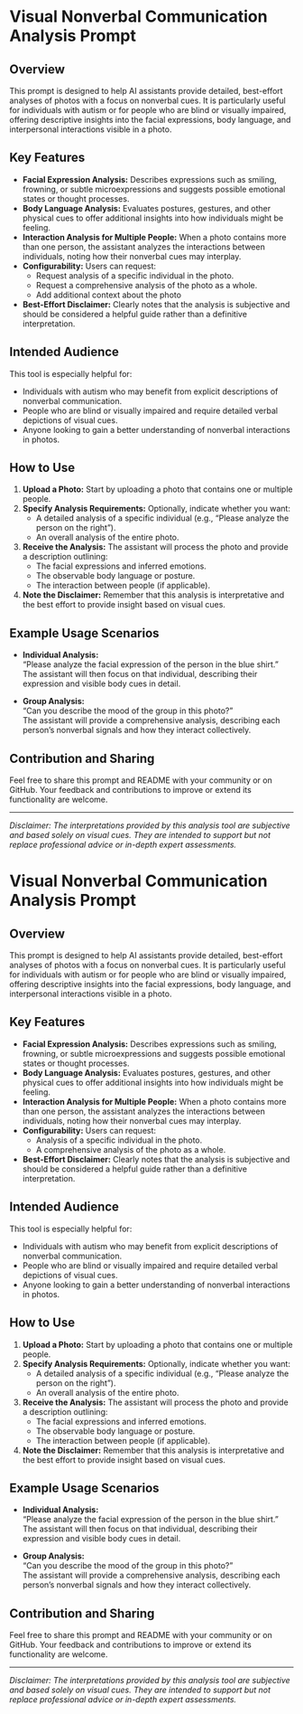 # Visual Nonverbal Communication Analysis Prompt

## Overview

This prompt is designed to help AI assistants provide detailed, best-effort analyses of photos with a focus on nonverbal cues. It is particularly useful for individuals with autism or for people who are blind or visually impaired, offering descriptive insights into the facial expressions, body language, and interpersonal interactions visible in a photo.

## Key Features

- **Facial Expression Analysis:** Describes expressions such as smiling, frowning, or subtle microexpressions and suggests possible emotional states or thought processes.
- **Body Language Analysis:** Evaluates postures, gestures, and other physical cues to offer additional insights into how individuals might be feeling.
- **Interaction Analysis for Multiple People:** When a photo contains more than one person, the assistant analyzes the interactions between individuals, noting how their nonverbal cues may interplay.
- **Configurability:** Users can request:
  - Request analysis of a specific individual in the photo.
  - Request a comprehensive analysis of the photo as a whole.
  - Add additional context about the photo
- **Best-Effort Disclaimer:** Clearly notes that the analysis is subjective and should be considered a helpful guide rather than a definitive interpretation.

## Intended Audience

This tool is especially helpful for:
- Individuals with autism who may benefit from explicit descriptions of nonverbal communication.
- People who are blind or visually impaired and require detailed verbal depictions of visual cues.
- Anyone looking to gain a better understanding of nonverbal interactions in photos.

## How to Use

1. **Upload a Photo:** Start by uploading a photo that contains one or multiple people.
2. **Specify Analysis Requirements:** Optionally, indicate whether you want:
   - A detailed analysis of a specific individual (e.g., “Please analyze the person on the right”).
   - An overall analysis of the entire photo.
3. **Receive the Analysis:** The assistant will process the photo and provide a description outlining:
   - The facial expressions and inferred emotions.
   - The observable body language or posture.
   - The interaction between people (if applicable).
4. **Note the Disclaimer:** Remember that this analysis is interpretative and the best effort to provide insight based on visual cues.

## Example Usage Scenarios

- **Individual Analysis:**  
  “Please analyze the facial expression of the person in the blue shirt.”  
  The assistant will then focus on that individual, describing their expression and visible body cues in detail.

- **Group Analysis:**  
  “Can you describe the mood of the group in this photo?”  
  The assistant will provide a comprehensive analysis, describing each person’s nonverbal signals and how they interact collectively.

## Contribution and Sharing

Feel free to share this prompt and README with your community or on GitHub. Your feedback and contributions to improve or extend its functionality are welcome.

---

*Disclaimer: The interpretations provided by this analysis tool are subjective and based solely on visual cues. They are intended to support but not replace professional advice or in-depth expert assessments.*
# Visual Nonverbal Communication Analysis Prompt

## Overview

This prompt is designed to help AI assistants provide detailed, best-effort analyses of photos with a focus on nonverbal cues. It is particularly useful for individuals with autism or for people who are blind or visually impaired, offering descriptive insights into the facial expressions, body language, and interpersonal interactions visible in a photo.

## Key Features

- **Facial Expression Analysis:** Describes expressions such as smiling, frowning, or subtle microexpressions and suggests possible emotional states or thought processes.
- **Body Language Analysis:** Evaluates postures, gestures, and other physical cues to offer additional insights into how individuals might be feeling.
- **Interaction Analysis for Multiple People:** When a photo contains more than one person, the assistant analyzes the interactions between individuals, noting how their nonverbal cues may interplay.
- **Configurability:** Users can request:
  - Analysis of a specific individual in the photo.
  - A comprehensive analysis of the photo as a whole.
- **Best-Effort Disclaimer:** Clearly notes that the analysis is subjective and should be considered a helpful guide rather than a definitive interpretation.

## Intended Audience

This tool is especially helpful for:
- Individuals with autism who may benefit from explicit descriptions of nonverbal communication.
- People who are blind or visually impaired and require detailed verbal depictions of visual cues.
- Anyone looking to gain a better understanding of nonverbal interactions in photos.

## How to Use

1. **Upload a Photo:** Start by uploading a photo that contains one or multiple people.
2. **Specify Analysis Requirements:** Optionally, indicate whether you want:
   - A detailed analysis of a specific individual (e.g., “Please analyze the person on the right”).
   - An overall analysis of the entire photo.
3. **Receive the Analysis:** The assistant will process the photo and provide a description outlining:
   - The facial expressions and inferred emotions.
   - The observable body language or posture.
   - The interaction between people (if applicable).
4. **Note the Disclaimer:** Remember that this analysis is interpretative and the best effort to provide insight based on visual cues.

## Example Usage Scenarios

- **Individual Analysis:**  
  “Please analyze the facial expression of the person in the blue shirt.”  
  The assistant will then focus on that individual, describing their expression and visible body cues in detail.

- **Group Analysis:**  
  “Can you describe the mood of the group in this photo?”  
  The assistant will provide a comprehensive analysis, describing each person’s nonverbal signals and how they interact collectively.

## Contribution and Sharing

Feel free to share this prompt and README with your community or on GitHub. Your feedback and contributions to improve or extend its functionality are welcome.

---

*Disclaimer: The interpretations provided by this analysis tool are subjective and based solely on visual cues. They are intended to support but not replace professional advice or in-depth expert assessments.*
